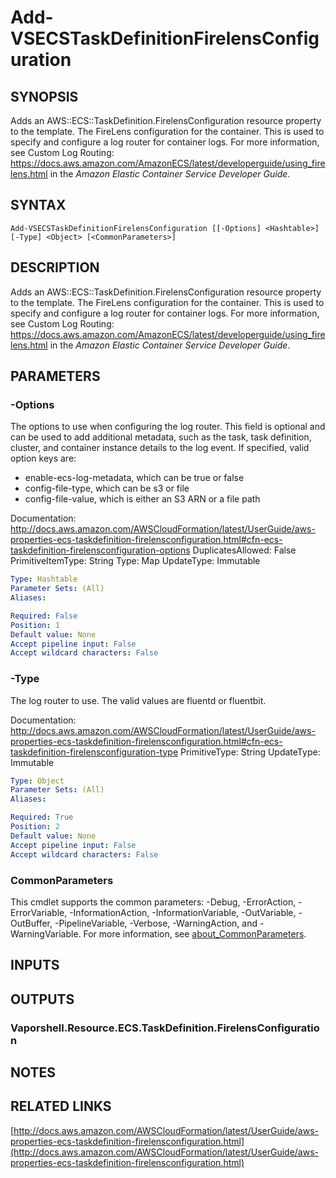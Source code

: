 # Add-VSECSTaskDefinitionFirelensConfiguration

## SYNOPSIS
Adds an AWS::ECS::TaskDefinition.FirelensConfiguration resource property to the template.
The FireLens configuration for the container.
This is used to specify and configure a log router for container logs.
For more information, see Custom Log Routing: https://docs.aws.amazon.com/AmazonECS/latest/developerguide/using_firelens.html in the *Amazon Elastic Container Service Developer Guide*.

## SYNTAX

```
Add-VSECSTaskDefinitionFirelensConfiguration [[-Options] <Hashtable>] [-Type] <Object> [<CommonParameters>]
```

## DESCRIPTION
Adds an AWS::ECS::TaskDefinition.FirelensConfiguration resource property to the template.
The FireLens configuration for the container.
This is used to specify and configure a log router for container logs.
For more information, see Custom Log Routing: https://docs.aws.amazon.com/AmazonECS/latest/developerguide/using_firelens.html in the *Amazon Elastic Container Service Developer Guide*.

## PARAMETERS

### -Options
The options to use when configuring the log router.
This field is optional and can be used to add additional metadata, such as the task, task definition, cluster, and container instance details to the log event.
If specified, valid option keys are:
+ enable-ecs-log-metadata, which can be true or false
+ config-file-type, which can be s3 or file
+ config-file-value, which is either an S3 ARN or a file path

Documentation: http://docs.aws.amazon.com/AWSCloudFormation/latest/UserGuide/aws-properties-ecs-taskdefinition-firelensconfiguration.html#cfn-ecs-taskdefinition-firelensconfiguration-options
DuplicatesAllowed: False
PrimitiveItemType: String
Type: Map
UpdateType: Immutable

```yaml
Type: Hashtable
Parameter Sets: (All)
Aliases:

Required: False
Position: 1
Default value: None
Accept pipeline input: False
Accept wildcard characters: False
```

### -Type
The log router to use.
The valid values are fluentd or fluentbit.

Documentation: http://docs.aws.amazon.com/AWSCloudFormation/latest/UserGuide/aws-properties-ecs-taskdefinition-firelensconfiguration.html#cfn-ecs-taskdefinition-firelensconfiguration-type
PrimitiveType: String
UpdateType: Immutable

```yaml
Type: Object
Parameter Sets: (All)
Aliases:

Required: True
Position: 2
Default value: None
Accept pipeline input: False
Accept wildcard characters: False
```

### CommonParameters
This cmdlet supports the common parameters: -Debug, -ErrorAction, -ErrorVariable, -InformationAction, -InformationVariable, -OutVariable, -OutBuffer, -PipelineVariable, -Verbose, -WarningAction, and -WarningVariable. For more information, see [about_CommonParameters](http://go.microsoft.com/fwlink/?LinkID=113216).

## INPUTS

## OUTPUTS

### Vaporshell.Resource.ECS.TaskDefinition.FirelensConfiguration
## NOTES

## RELATED LINKS

[http://docs.aws.amazon.com/AWSCloudFormation/latest/UserGuide/aws-properties-ecs-taskdefinition-firelensconfiguration.html](http://docs.aws.amazon.com/AWSCloudFormation/latest/UserGuide/aws-properties-ecs-taskdefinition-firelensconfiguration.html)

